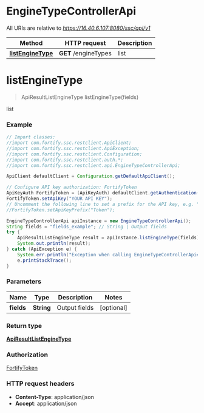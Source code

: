 # EngineTypeControllerApi

All URIs are relative to *https://16.40.6.107:8080/ssc/api/v1*

Method | HTTP request | Description
------------- | ------------- | -------------
[**listEngineType**](EngineTypeControllerApi.md#listEngineType) | **GET** /engineTypes | list


<a name="listEngineType"></a>
# **listEngineType**
> ApiResultListEngineType listEngineType(fields)

list

### Example
```java
// Import classes:
//import com.fortify.ssc.restclient.ApiClient;
//import com.fortify.ssc.restclient.ApiException;
//import com.fortify.ssc.restclient.Configuration;
//import com.fortify.ssc.restclient.auth.*;
//import com.fortify.ssc.restclient.api.EngineTypeControllerApi;

ApiClient defaultClient = Configuration.getDefaultApiClient();

// Configure API key authorization: FortifyToken
ApiKeyAuth FortifyToken = (ApiKeyAuth) defaultClient.getAuthentication("FortifyToken");
FortifyToken.setApiKey("YOUR API KEY");
// Uncomment the following line to set a prefix for the API key, e.g. "Token" (defaults to null)
//FortifyToken.setApiKeyPrefix("Token");

EngineTypeControllerApi apiInstance = new EngineTypeControllerApi();
String fields = "fields_example"; // String | Output fields
try {
    ApiResultListEngineType result = apiInstance.listEngineType(fields);
    System.out.println(result);
} catch (ApiException e) {
    System.err.println("Exception when calling EngineTypeControllerApi#listEngineType");
    e.printStackTrace();
}
```

### Parameters

Name | Type | Description  | Notes
------------- | ------------- | ------------- | -------------
 **fields** | **String**| Output fields | [optional]

### Return type

[**ApiResultListEngineType**](ApiResultListEngineType.md)

### Authorization

[FortifyToken](../README.md#FortifyToken)

### HTTP request headers

 - **Content-Type**: application/json
 - **Accept**: application/json

